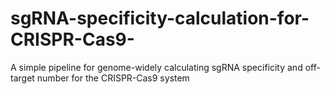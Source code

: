 # sgRNA-specificity-calculation-for-CRISPR-Cas9-
A simple pipeline for genome-widely calculating sgRNA specificity and off-target number for the CRISPR-Cas9 system
